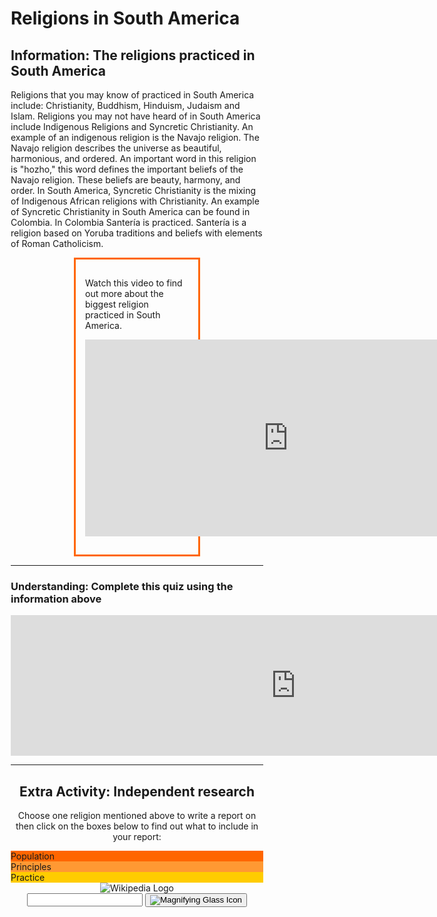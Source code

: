 <h1 dir="ltr">Religions in South America</h1>



<head>
<style>
.center {
  margin: auto;
  width: 50%;
  border: 3px solid #ff6600;
  padding: 15px;
}
</style>
</head>
<body>

<h2>Information: The religions practiced in South America </h2>
  
 <p>Religions that you may know of practiced in South America include: Christianity, Buddhism, Hinduism, Judaism and Islam. Religions you may not have heard of in South America include Indigenous Religions and Syncretic Christianity. An example of an indigenous religion is the Navajo religion. The Navajo religion describes the universe as beautiful, harmonious, and ordered. An important word in this religion is "hozho," this word defines the important beliefs of the Navajo religion. These beliefs are beauty, harmony, and order. In South America, Syncretic Christianity is the mixing of Indigenous African religions with Christianity. An example of Syncretic Christianity in South America can be found in Colombia. In Colombia Santería is practiced. Santería is a religion based on Yoruba traditions and beliefs with elements of Roman Catholicism.</p>
  


<div class="center">
  <p>Watch this video to find out more about the biggest religion practiced in South America.</p>
  <p><div><iframe width="650" height="315" src="https://www.youtube.com/embed/MybwAFCMyM0" title="YouTube video player" frameborder="0" allow="accelerometer; autoplay; clipboard-write; encrypted-media; gyroscope; picture-in-picture" allowfullscreen></iframe></div></p>
</div>

 <hr>
 
<h3> Understanding: Complete this quiz using the information above </h3>
<iframe src="https://h5p.org/h5p/embed/1235840" width="911" height="225" frameborder="0" allowfullscreen="allowfullscreen" allow="geolocation *; microphone *; camera *; midi *; encrypted-media *" title="Example Content - Single Choice Set"></iframe><script src="https://h5p.org/sites/all/modules/h5p/library/js/h5p-resizer.js" charset="UTF-8"></script>

<head>
<meta name="viewport" content="width=device-width, initial-scale=1">
<style>
* {
  box-sizing: border-box;
}

body {
  margin: 0;
  font-family: Arial, Helvetica, sans-serif;
}

/* The grid: Three equal columns that floats next to each other */
.column {
  float: left;
  width: 33.33%;
  padding: 50px;
  text-align: center;
  font-size: 25px;
  cursor: pointer;
  color: white;
}

.containerTab {
  padding: 20px;
  color: white;
}

/* Clear floats after the columns */
.row:after {
  content: "";
  display: table;
  clear: both;
}

/* Closable button inside the container tab */
.closebtn {
  float: right;
  color: white;
  font-size: 35px;
  cursor: pointer;
}
</style>
</head>
<body>
<hr>
<div style="text-align:center">
  <h2> Extra Activity: Independent research</h2>
  <p>Choose one religion mentioned above to write a report on then click on the boxes below to find out what to include in your report:</p>
</div>

<!-- Three columns -->
<div class="row">
  <div class="column" onclick="openTab('b1');" style="background:#ff6600;">
    Population
  </div>
  <div class="column" onclick="openTab('b2');" style="background:#ff9933;">
    Principles
  </div>
  <div class="column" onclick="openTab('b3');" style="background:#ffcc00;">
    Practice
  </div>
</div>

<!-- Full-width columns: (hidden by default) -->
<div id="b1" class="containerTab" style="display:none;background:#ff6600">
  <span onclick="this.parentElement.style.display='none'" class="closebtn">&times;</span>
  <h2>Population</h2>
  <p>Research the amount of people in South America that practice the religion</p>
</div>

<div id="b2" class="containerTab" style="display:none;background:#ff9933">
  <span onclick="this.parentElement.style.display='none'" class="closebtn">&times;</span>
  <h2>Prinicples</h2>
  <p>Research the core principles of the religion</p>
</div>

<div id="b3" class="containerTab" style="display:none;background:#ffcc00">
  <span onclick="this.parentElement.style.display='none'" class="closebtn">&times;</span>
  <h2>Practice</h2>
  <p>Research how the religion is practiced. For example, are there any special holy/spiritual days or times of the year.</p>
</div>

<script>
function openTab(tabName) {
  var i, x;
  x = document.getElementsByClassName("containerTab");
  for (i = 0; i < x.length; i++) {
    x[i].style.display = "none";
  }
  document.getElementById(tabName).style.display = "block";
}
</script>

  <header class="searchForm-container">
<img src="https://image.ibb.co/e6vOFQ/wikipedia.png" alt="Wikipedia Logo">
<form class="searchForm">       
        <input type="search" class="searchForm-input">
        <button type="submit" class="icon searchIcon">
          <img src="https://image.ibb.co/cpG8zk/search.png" alt="Magnifying Glass Icon">
        </button>
      </form>
</header>
<section class="searchResults"></section>

<script src="wiki.js"></script>

</body>

